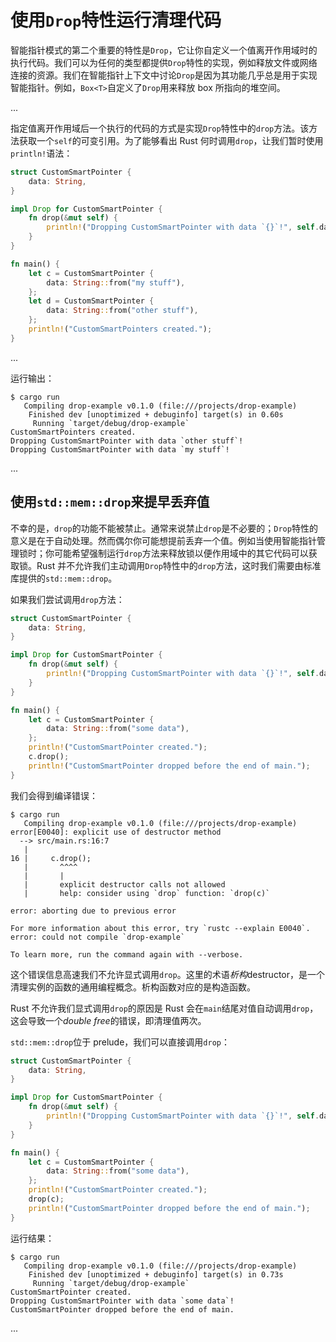 # 使用`Drop`特性运行清理代码

智能指针模式的第二个重要的特性是`Drop`，它让你自定义一个值离开作用域时的执行代码。我们可以为任何的类型都提供`Drop`特性的实现，例如释放文件或网络连接的资源。我们在智能指针上下文中讨论`Drop`是因为其功能几乎总是用于实现智能指针。例如，`Box<T>`自定义了`Drop`用来释放 box 所指向的堆空间。

...

指定值离开作用域后一个执行的代码的方式是实现`Drop`特性中的`drop`方法。该方法获取一个`self`的可变引用。为了能够看出 Rust 何时调用`drop`，让我们暂时使用`println!`语法：

```rust
struct CustomSmartPointer {
    data: String,
}

impl Drop for CustomSmartPointer {
    fn drop(&mut self) {
        println!("Dropping CustomSmartPointer with data `{}`!", self.data);
    }
}

fn main() {
    let c = CustomSmartPointer {
        data: String::from("my stuff"),
    };
    let d = CustomSmartPointer {
        data: String::from("other stuff"),
    };
    println!("CustomSmartPointers created.");
}
```

...

运行输出：

```null
$ cargo run
   Compiling drop-example v0.1.0 (file:///projects/drop-example)
    Finished dev [unoptimized + debuginfo] target(s) in 0.60s
     Running `target/debug/drop-example`
CustomSmartPointers created.
Dropping CustomSmartPointer with data `other stuff`!
Dropping CustomSmartPointer with data `my stuff`!
```

...

## 使用`std::mem::drop`来提早丢弃值

不幸的是，`drop`的功能不能被禁止。通常来说禁止`drop`是不必要的；`Drop`特性的意义是在于自动处理。然而偶尔你可能想提前丢弃一个值。例如当使用智能指针管理锁时；你可能希望强制运行`drop`方法来释放锁以便作用域中的其它代码可以获取锁。Rust 并不允许我们主动调用`Drop`特性中的`drop`方法，这时我们需要由标准库提供的`std::mem::drop`。

如果我们尝试调用`drop`方法：

```rust
struct CustomSmartPointer {
    data: String,
}

impl Drop for CustomSmartPointer {
    fn drop(&mut self) {
        println!("Dropping CustomSmartPointer with data `{}`!", self.data);
    }
}

fn main() {
    let c = CustomSmartPointer {
        data: String::from("some data"),
    };
    println!("CustomSmartPointer created.");
    c.drop();
    println!("CustomSmartPointer dropped before the end of main.");
}
```

我们会得到编译错误：

```null
$ cargo run
   Compiling drop-example v0.1.0 (file:///projects/drop-example)
error[E0040]: explicit use of destructor method
  --> src/main.rs:16:7
   |
16 |     c.drop();
   |       ^^^^
   |       |
   |       explicit destructor calls not allowed
   |       help: consider using `drop` function: `drop(c)`

error: aborting due to previous error

For more information about this error, try `rustc --explain E0040`.
error: could not compile `drop-example`

To learn more, run the command again with --verbose.
```

这个错误信息高速我们不允许显式调用`drop`。这里的术语*析构*destructor，是一个清理实例的函数的通用编程概念。析构函数对应的是构造函数。

Rust 不允许我们显式调用`drop`的原因是 Rust 会在`main`结尾对值自动调用`drop`，这会导致一个*double free*的错误，即清理值两次。

`std::mem::drop`位于 prelude，我们可以直接调用`drop`：

```rust
struct CustomSmartPointer {
    data: String,
}

impl Drop for CustomSmartPointer {
    fn drop(&mut self) {
        println!("Dropping CustomSmartPointer with data `{}`!", self.data);
    }
}

fn main() {
    let c = CustomSmartPointer {
        data: String::from("some data"),
    };
    println!("CustomSmartPointer created.");
    drop(c);
    println!("CustomSmartPointer dropped before the end of main.");
}
```

运行结果：

```null
$ cargo run
   Compiling drop-example v0.1.0 (file:///projects/drop-example)
    Finished dev [unoptimized + debuginfo] target(s) in 0.73s
     Running `target/debug/drop-example`
CustomSmartPointer created.
Dropping CustomSmartPointer with data `some data`!
CustomSmartPointer dropped before the end of main.
```

...
